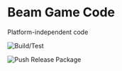 # Beam Game Code

Platform-independent code

![Build/Test](https://github.com/Apian-Framework/Beam/workflows/Build-Test/badge.svg)

![Push Release Package](https://github.com/Apian-Framework/Beam/workflows/Push%20Release%20Package/badge.svg)


